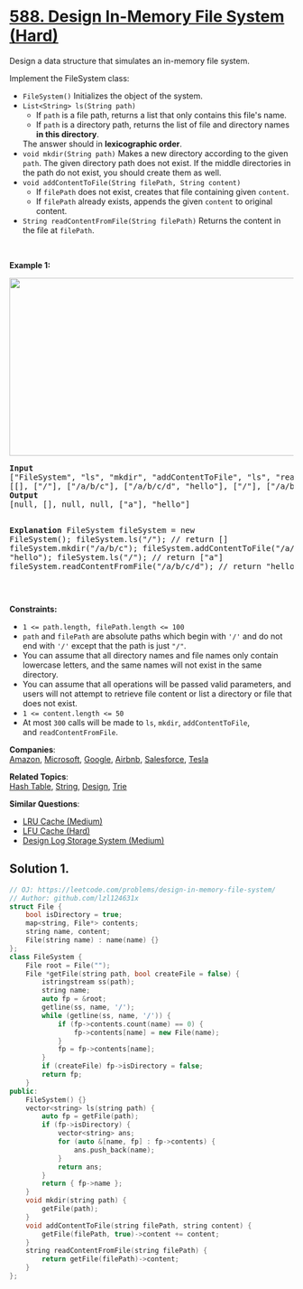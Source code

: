 # [588. Design In-Memory File System (Hard)](https://leetcode.com/problems/design-in-memory-file-system/)

<p>Design a data structure that simulates an in-memory file system.</p>

<p>Implement the FileSystem class:</p>

<ul>
	<li><code>FileSystem()</code> Initializes the object of the system.</li>
	<li><code>List&lt;String&gt; ls(String path)</code>
	<ul>
		<li>If <code>path</code> is a file path, returns a list that only contains this file's name.</li>
		<li>If <code>path</code> is a directory path, returns the list of file and directory names <strong>in this directory</strong>.</li>
	</ul>
	The answer should in <strong>lexicographic order</strong>.</li>
	<li><code>void mkdir(String path)</code> Makes a new directory according to the given <code>path</code>. The given directory path does not exist. If the middle directories in the path do not exist, you should create them as well.</li>
	<li><code>void addContentToFile(String filePath, String content)</code>
	<ul>
		<li>If <code>filePath</code> does not exist, creates that file containing given <code>content</code>.</li>
		<li>If <code>filePath</code> already exists, appends the given <code>content</code> to original content.</li>
	</ul>
	</li>
	<li><code>String readContentFromFile(String filePath)</code> Returns the content in the file at <code>filePath</code>.</li>
</ul>

<p>&nbsp;</p>
<p><strong>Example 1:</strong></p>
<img alt="" src="https://assets.leetcode.com/uploads/2021/04/28/filesystem.png" style="width: 650px; height: 315px;">
<pre><strong>Input</strong>
["FileSystem", "ls", "mkdir", "addContentToFile", "ls", "readContentFromFile"]
[[], ["/"], ["/a/b/c"], ["/a/b/c/d", "hello"], ["/"], ["/a/b/c/d"]]
<strong>Output</strong>
[null, [], null, null, ["a"], "hello"]

<strong>Explanation</strong>
FileSystem fileSystem = new FileSystem();
fileSystem.ls("/");                         // return []
fileSystem.mkdir("/a/b/c");
fileSystem.addContentToFile("/a/b/c/d", "hello");
fileSystem.ls("/");                         // return ["a"]
fileSystem.readContentFromFile("/a/b/c/d"); // return "hello"
</pre>

<p>&nbsp;</p>
<p><strong>Constraints:</strong></p>

<ul>
	<li><code>1 &lt;= path.length,&nbsp;filePath.length &lt;= 100</code></li>
	<li><code>path</code> and <code>filePath</code>&nbsp;are absolute paths which begin with <code>'/'</code>&nbsp;and do not end with <code>'/'</code>&nbsp;except that the path is just&nbsp;<code>"/"</code>.</li>
	<li>You can assume that all directory names and file names only contain lowercase letters, and the same names will not exist in the same directory.</li>
	<li>You can assume that all operations will be passed valid parameters, and users will not attempt to retrieve file content or list a directory or file that does not exist.</li>
	<li><code>1 &lt;= content.length &lt;= 50</code></li>
	<li>At most <code>300</code> calls will be made to <code>ls</code>, <code>mkdir</code>,&nbsp;<code>addContentToFile</code>, and&nbsp;<code>readContentFromFile</code>.</li>
</ul>


**Companies**:  
[Amazon](https://leetcode.com/company/amazon), [Microsoft](https://leetcode.com/company/microsoft), [Google](https://leetcode.com/company/google), [Airbnb](https://leetcode.com/company/airbnb), [Salesforce](https://leetcode.com/company/salesforce), [Tesla](https://leetcode.com/company/tesla)

**Related Topics**:  
[Hash Table](https://leetcode.com/tag/hash-table/), [String](https://leetcode.com/tag/string/), [Design](https://leetcode.com/tag/design/), [Trie](https://leetcode.com/tag/trie/)

**Similar Questions**:
* [LRU Cache (Medium)](https://leetcode.com/problems/lru-cache/)
* [LFU Cache (Hard)](https://leetcode.com/problems/lfu-cache/)
* [Design Log Storage System (Medium)](https://leetcode.com/problems/design-log-storage-system/)

## Solution 1.

```cpp
// OJ: https://leetcode.com/problems/design-in-memory-file-system/
// Author: github.com/lzl124631x
struct File {
    bool isDirectory = true;
    map<string, File*> contents;
    string name, content;
    File(string name) : name(name) {}
};
class FileSystem {
    File root = File("");
    File *getFile(string path, bool createFile = false) {
        istringstream ss(path);
        string name;
        auto fp = &root;
        getline(ss, name, '/');
        while (getline(ss, name, '/')) {
            if (fp->contents.count(name) == 0) {
                fp->contents[name] = new File(name);
            }
            fp = fp->contents[name];
        }
        if (createFile) fp->isDirectory = false;
        return fp;
    }
public:
    FileSystem() {}
    vector<string> ls(string path) {
        auto fp = getFile(path);
        if (fp->isDirectory) {
            vector<string> ans;
            for (auto &[name, fp] : fp->contents) {
                ans.push_back(name);
            }
            return ans;
        }
        return { fp->name };
    }
    void mkdir(string path) {
        getFile(path);
    }
    void addContentToFile(string filePath, string content) {
        getFile(filePath, true)->content += content;
    }
    string readContentFromFile(string filePath) {
        return getFile(filePath)->content;
    }
};
```